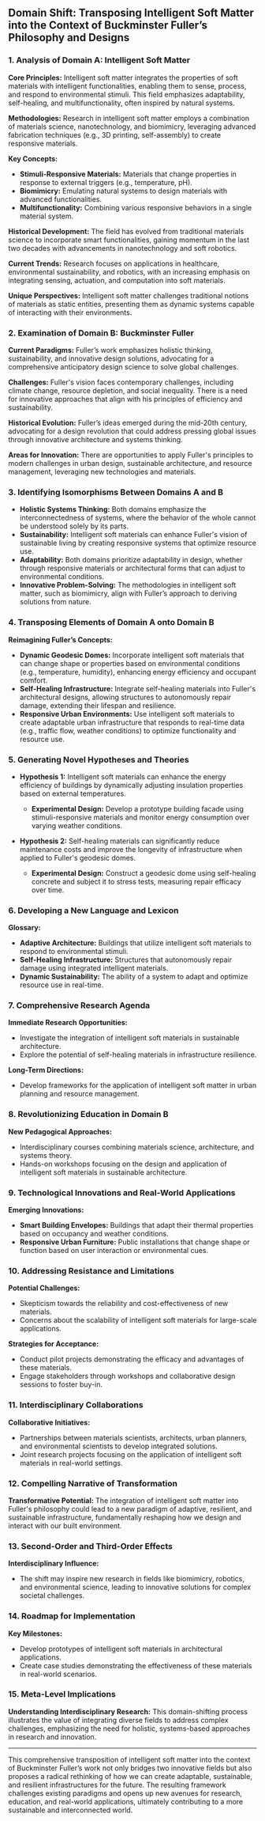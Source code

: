 ## Domain Shift: Transposing Intelligent Soft Matter into the Context of Buckminster Fuller’s Philosophy and Designs

### 1. Analysis of Domain A: Intelligent Soft Matter

**Core Principles:**
Intelligent soft matter integrates the properties of soft materials with intelligent functionalities, enabling them to sense, process, and respond to environmental stimuli. This field emphasizes adaptability, self-healing, and multifunctionality, often inspired by natural systems.

**Methodologies:**
Research in intelligent soft matter employs a combination of materials science, nanotechnology, and biomimicry, leveraging advanced fabrication techniques (e.g., 3D printing, self-assembly) to create responsive materials.

**Key Concepts:**
- **Stimuli-Responsive Materials:** Materials that change properties in response to external triggers (e.g., temperature, pH).
- **Biomimicry:** Emulating natural systems to design materials with advanced functionalities.
- **Multifunctionality:** Combining various responsive behaviors in a single material system.

**Historical Development:**
The field has evolved from traditional materials science to incorporate smart functionalities, gaining momentum in the last two decades with advancements in nanotechnology and soft robotics.

**Current Trends:**
Research focuses on applications in healthcare, environmental sustainability, and robotics, with an increasing emphasis on integrating sensing, actuation, and computation into soft materials.

**Unique Perspectives:**
Intelligent soft matter challenges traditional notions of materials as static entities, presenting them as dynamic systems capable of interacting with their environments.

### 2. Examination of Domain B: Buckminster Fuller

**Current Paradigms:**
Fuller’s work emphasizes holistic thinking, sustainability, and innovative design solutions, advocating for a comprehensive anticipatory design science to solve global challenges.

**Challenges:**
Fuller's vision faces contemporary challenges, including climate change, resource depletion, and social inequality. There is a need for innovative approaches that align with his principles of efficiency and sustainability.

**Historical Evolution:**
Fuller’s ideas emerged during the mid-20th century, advocating for a design revolution that could address pressing global issues through innovative architecture and systems thinking.

**Areas for Innovation:**
There are opportunities to apply Fuller's principles to modern challenges in urban design, sustainable architecture, and resource management, leveraging new technologies and materials.

### 3. Identifying Isomorphisms Between Domains A and B

- **Holistic Systems Thinking:** Both domains emphasize the interconnectedness of systems, where the behavior of the whole cannot be understood solely by its parts.
- **Sustainability:** Intelligent soft materials can enhance Fuller's vision of sustainable living by creating responsive systems that optimize resource use.
- **Adaptability:** Both domains prioritize adaptability in design, whether through responsive materials or architectural forms that can adjust to environmental conditions.
- **Innovative Problem-Solving:** The methodologies in intelligent soft matter, such as biomimicry, align with Fuller’s approach to deriving solutions from nature.

### 4. Transposing Elements of Domain A onto Domain B

**Reimagining Fuller’s Concepts:**
- **Dynamic Geodesic Domes:** Incorporate intelligent soft materials that can change shape or properties based on environmental conditions (e.g., temperature, humidity), enhancing energy efficiency and occupant comfort.
- **Self-Healing Infrastructure:** Integrate self-healing materials into Fuller's architectural designs, allowing structures to autonomously repair damage, extending their lifespan and resilience.
- **Responsive Urban Environments:** Use intelligent soft materials to create adaptable urban infrastructure that responds to real-time data (e.g., traffic flow, weather conditions) to optimize functionality and resource use.

### 5. Generating Novel Hypotheses and Theories

- **Hypothesis 1:** Intelligent soft materials can enhance the energy efficiency of buildings by dynamically adjusting insulation properties based on external temperatures.
  - **Experimental Design:** Develop a prototype building facade using stimuli-responsive materials and monitor energy consumption over varying weather conditions.

- **Hypothesis 2:** Self-healing materials can significantly reduce maintenance costs and improve the longevity of infrastructure when applied to Fuller's geodesic domes.
  - **Experimental Design:** Construct a geodesic dome using self-healing concrete and subject it to stress tests, measuring repair efficacy over time.

### 6. Developing a New Language and Lexicon

**Glossary:**
- **Adaptive Architecture:** Buildings that utilize intelligent soft materials to respond to environmental stimuli.
- **Self-Healing Infrastructure:** Structures that autonomously repair damage using integrated intelligent materials.
- **Dynamic Sustainability:** The ability of a system to adapt and optimize resource use in real-time.

### 7. Comprehensive Research Agenda

**Immediate Research Opportunities:**
- Investigate the integration of intelligent soft materials in sustainable architecture.
- Explore the potential of self-healing materials in infrastructure resilience.

**Long-Term Directions:**
- Develop frameworks for the application of intelligent soft matter in urban planning and resource management.

### 8. Revolutionizing Education in Domain B

**New Pedagogical Approaches:**
- Interdisciplinary courses combining materials science, architecture, and systems theory.
- Hands-on workshops focusing on the design and application of intelligent soft materials in sustainable architecture.

### 9. Technological Innovations and Real-World Applications

**Emerging Innovations:**
- **Smart Building Envelopes:** Buildings that adapt their thermal properties based on occupancy and weather conditions.
- **Responsive Urban Furniture:** Public installations that change shape or function based on user interaction or environmental cues.

### 10. Addressing Resistance and Limitations

**Potential Challenges:**
- Skepticism towards the reliability and cost-effectiveness of new materials.
- Concerns about the scalability of intelligent soft materials for large-scale applications.

**Strategies for Acceptance:**
- Conduct pilot projects demonstrating the efficacy and advantages of these materials.
- Engage stakeholders through workshops and collaborative design sessions to foster buy-in.

### 11. Interdisciplinary Collaborations

**Collaborative Initiatives:**
- Partnerships between materials scientists, architects, urban planners, and environmental scientists to develop integrated solutions.
- Joint research projects focusing on the application of intelligent soft materials in real-world settings.

### 12. Compelling Narrative of Transformation

**Transformative Potential:**
The integration of intelligent soft matter into Fuller's philosophy could lead to a new paradigm of adaptive, resilient, and sustainable infrastructure, fundamentally reshaping how we design and interact with our built environment.

### 13. Second-Order and Third-Order Effects

**Interdisciplinary Influence:**
- The shift may inspire new research in fields like biomimicry, robotics, and environmental science, leading to innovative solutions for complex societal challenges.

### 14. Roadmap for Implementation

**Key Milestones:**
- Develop prototypes of intelligent soft materials in architectural applications.
- Create case studies demonstrating the effectiveness of these materials in real-world scenarios.

### 15. Meta-Level Implications

**Understanding Interdisciplinary Research:**
This domain-shifting process illustrates the value of integrating diverse fields to address complex challenges, emphasizing the need for holistic, systems-based approaches in research and innovation.

---

This comprehensive transposition of intelligent soft matter into the context of Buckminster Fuller’s work not only bridges two innovative fields but also proposes a radical rethinking of how we can create adaptable, sustainable, and resilient infrastructures for the future. The resulting framework challenges existing paradigms and opens up new avenues for research, education, and real-world applications, ultimately contributing to a more sustainable and interconnected world.